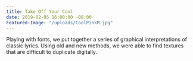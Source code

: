 ```yaml
---
title: Take Off Your Cool
date: 2019-02-05 16:08:00 -08:00
Featured-Image: "/uploads/CoolPinkM.jpg"
---
```


Playing with fonts, we put together a series of graphical interpretations of classic lyrics. Using old and new methods, we were able to find textures that are difficult to duplicate digitally. 